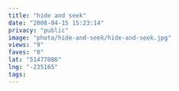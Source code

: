```yaml
---
title: "hide and seek"
date: "2008-04-15 15:23:14"
privacy: "public"
image: "photo/hide-and-seek/hide-and-seek.jpg"
views: "9"
faves: "0"
lat: "51477086"
lng: "-235165"
tags:
---
```


